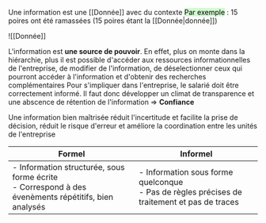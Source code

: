 Une information est une [[Donnée]] avec du contexte
<mark style="background: #BBFABBA6;">Par exemple</mark> : 15 poires ont été ramassées (15 poires étant la [[Donnée|donnée]])

![[Donnée]]


L'information est **une source de pouvoir**. En effet, plus on monte dans la hiérarchie, plus il est possible d'accéder aux ressources informationnelles de l'entreprise, de modifier de l'information, de déselectionner ceux qui pourront accéder à l'information et d'obtenir des recherches complémentaires
Pour s'impliquer dans l'entreprise, le salarié doit être correctement informé. Il faut donc développer un climat de transparence et une abscence de rétention de l'information ⇒ **Confiance**

Une information bien maîtrisée réduit l'incertitude et facilite la prise de décision, réduit le risque d'erreur et améliore la coordination entre les unités de l'entreprise


| Formel                                                                                                 | Informel                                                                                       |
| ------------------------------------------------------------------------------------------------------ | ---------------------------------------------------------------------------------------------- |
| - Information structurée, sous forme écrite<br>- Correspond à des évenèments répétitifs, bien analysés | - Information sous forme quelconque<br>- Pas de règles précises de traitement et pas de traces |
